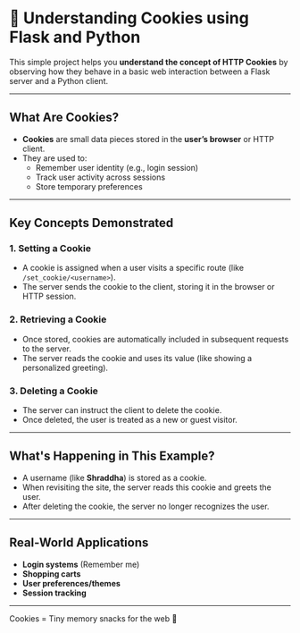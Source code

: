 # 🍪 Understanding Cookies using Flask and Python

This simple project helps you **understand the concept of HTTP Cookies** by observing how they behave in a basic web interaction between a Flask server and a Python client.

---

## What Are Cookies?

- **Cookies** are small data pieces stored in the **user’s browser** or HTTP client.
- They are used to:
  - Remember user identity (e.g., login session)
  - Track user activity across sessions
  - Store temporary preferences

---

## Key Concepts Demonstrated

### 1. **Setting a Cookie**

- A cookie is assigned when a user visits a specific route (like `/set_cookie/<username>`).
- The server sends the cookie to the client, storing it in the browser or HTTP session.

### 2. **Retrieving a Cookie**

- Once stored, cookies are automatically included in subsequent requests to the server.
- The server reads the cookie and uses its value (like showing a personalized greeting).

### 3. **Deleting a Cookie**

- The server can instruct the client to delete the cookie.
- Once deleted, the user is treated as a new or guest visitor.

---

## What's Happening in This Example?

- A username (like **Shraddha**) is stored as a cookie.
- When revisiting the site, the server reads this cookie and greets the user.
- After deleting the cookie, the server no longer recognizes the user.

---

## Real-World Applications

- **Login systems** (Remember me)
- **Shopping carts**
- **User preferences/themes**
- **Session tracking**

---

Cookies = Tiny memory snacks for the web 🍪
